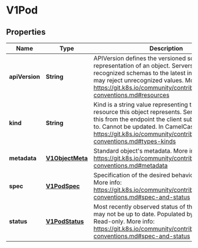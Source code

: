 
# V1Pod

## Properties
Name | Type | Description | Notes
------------ | ------------- | ------------- | -------------
**apiVersion** | **String** | APIVersion defines the versioned schema of this representation of an object. Servers should convert recognized schemas to the latest internal value, and may reject unrecognized values. More info: https://git.k8s.io/community/contributors/devel/api-conventions.md#resources |  [optional]
**kind** | **String** | Kind is a string value representing the REST resource this object represents. Servers may infer this from the endpoint the client submits requests to. Cannot be updated. In CamelCase. More info: https://git.k8s.io/community/contributors/devel/api-conventions.md#types-kinds |  [optional]
**metadata** | [**V1ObjectMeta**](V1ObjectMeta.md) | Standard object&#39;s metadata. More info: https://git.k8s.io/community/contributors/devel/api-conventions.md#metadata |  [optional]
**spec** | [**V1PodSpec**](V1PodSpec.md) | Specification of the desired behavior of the pod. More info: https://git.k8s.io/community/contributors/devel/api-conventions.md#spec-and-status |  [optional]
**status** | [**V1PodStatus**](V1PodStatus.md) | Most recently observed status of the pod. This data may not be up to date. Populated by the system. Read-only. More info: https://git.k8s.io/community/contributors/devel/api-conventions.md#spec-and-status |  [optional]



